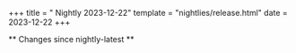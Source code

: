 +++
title = " Nightly 2023-12-22"
template = "nightlies/release.html"
date = 2023-12-22
+++

** Changes since nightly-latest **

